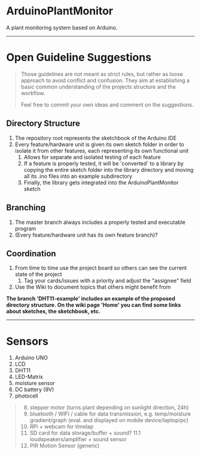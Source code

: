 

# ArduinoPlantMonitor
A plant monitoring system based on Arduino.

---

# Open Guideline Suggestions

> Those guidelines are not meant as strict rules, but rather as loose
approach to avoid conflict and confusion. They aim at establishing a
basic common understanding of the projects structure and the workflow.
>
> Feel free to commit your own ideas and comment on the suggestions.

## Directory Structure
1. The repository root represents the sketchbook of the Arduino IDE
2. Every feature/hardware unit is given its own sketch folder in order to
isolate it from other features, each representing its own functional unit
   1. Allows for separate and isolated testing of each feature
   2. If a feature is properly tested, it will be 'converted' to a library
by copying the entire sketch folder into the library directory and
moving all its .ino files into an example subdirectory
   3. Finally, the library gets integrated into the ArduinoPlantMonitor
sketch

## Branching
1. The master branch always includes a properly tested and executable program
2. (Every feature/hardware unit has its own feature branch)?

## Coordination
1. From time to time use the project board so others can see the current
state of the project
   1. Tag your cards/issues with a priority and adjust the "assignee" field
2. Use the Wiki to document topics that others might benefit from

**The branch 'DHT11-example' includes an example of the proposed directory
structure. On the wiki page 'Home' you can find some links about sketches,
the sketchbook, etc.**

---

# Sensors
1. Arduino UNO
2. LCD
3. DHT11
4. LED-Matrix
5. moisture sensor
6. DC battery (9V)
7. photocell

> 8. stepper motor (turns plant depending on sunlight direction, 24h)
> 9. bluetooth / WIFI / cable for data transmission, e.g. temp/moisture
gradient/graph (eval. and displayed on mobile device/laptop/pc)
> 10. RPi + webcam for timelap
> 11. SD card for data storage/buffer + sound?
>     11.1 loudspeakers/amplifier + sound sensor
> 12. PIR Motion Sensor (generic)


